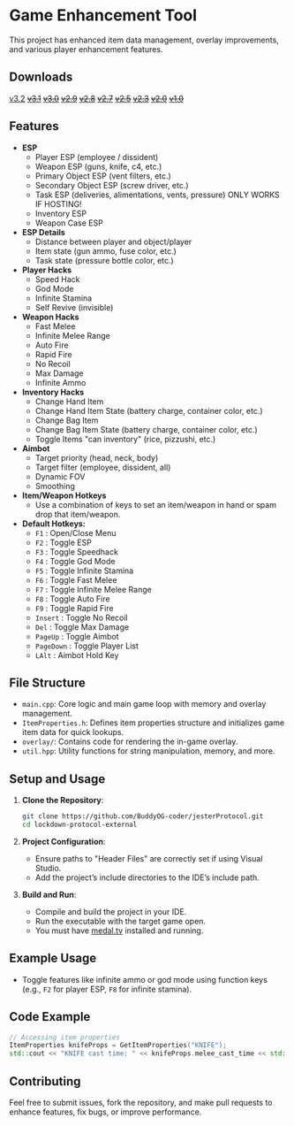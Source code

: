 # Game Enhancement Tool

This project has enhanced item data management, overlay improvements, and various player enhancement features.

## Downloads
[v3.2]()
~~[v3.1](https://www.unknowncheats.me/forum/downloads.php?do=file&id=47870)~~
~~[v3.0](https://www.unknowncheats.me/forum/downloads.php?do=file&id=47761)~~
~~[v2.9](https://www.unknowncheats.me/forum/downloads.php?do=file&id=47725)~~
~~[v2.8](https://www.unknowncheats.me/forum/downloads.php?do=file&id=47693)~~
~~[v2.7](https://www.unknowncheats.me/forum/downloads.php?do=file&id=47597)~~
~~[v2.5](https://www.unknowncheats.me/forum/downloads.php?do=file&id=47504)~~
~~[v2.3](https://www.unknowncheats.me/forum/downloads.php?do=file&id=47384)~~
~~[v2.0](https://www.unknowncheats.me/forum/downloads.php?do=file&id=47333)~~
~~[v1.0](https://www.unknowncheats.me/forum/downloads.php?do=file&id=47283)~~

## Features
- **ESP**
   - Player ESP (employee / dissident)
   - Weapon ESP (guns, knife, c4, etc.)
   - Primary Object ESP (vent filters, etc.)
   - Secondary Object ESP (screw driver, etc.)
   - Task ESP (deliveries, alimentations, vents, pressure) ONLY WORKS IF HOSTING!
   - Inventory ESP
   - Weapon Case ESP
- **ESP Details**
   - Distance between player and object/player
   - Item state (gun ammo, fuse color, etc.)
   - Task state (pressure bottle color, etc.)
- **Player Hacks**
   - Speed Hack
   - God Mode
   - Infinite Stamina
   - Self Revive (invisible)
- **Weapon Hacks**
   - Fast Melee
   - Infinite Melee Range
   - Auto Fire
   - Rapid Fire
   - No Recoil
   - Max Damage
   - Infinite Ammo
- **Inventory Hacks**
   - Change Hand Item
   - Change Hand Item State (battery charge, container color, etc.)
   - Change Bag Item
   - Change Bag Item State (battery charge, container color, etc.)
   - Toggle Items "can inventory" (rice, pizzushi, etc.)
- **Aimbot**
   - Target priority (head, neck, body)
   - Target filter (employee, dissident, all)
   - Dynamic FOV
   - Smoothing
- **Item/Weapon Hotkeys**
   - Use a combination of keys to set an item/weapon in hand or spam drop that item/weapon.
- **Default Hotkeys:**
   - `F1` : Open/Close Menu
   - `F2` : Toggle ESP
   - `F3` : Toggle Speedhack
   - `F4` : Toggle God Mode
   - `F5` : Toggle Infinite Stamina
   - `F6` : Toggle Fast Melee
   - `F7` : Toggle Infinite Melee Range
   - `F8` : Toggle Auto Fire
   - `F9` : Toggle Rapid Fire
   - `Insert` : Toggle No Recoil
   - `Del` : Toggle Max Damage
   - `PageUp` : Toggle Aimbot
   - `PageDown` : Toggle Player List
   - `LAlt` : Aimbot Hold Key

## File Structure
- `main.cpp`: Core logic and main game loop with memory and overlay management.
- `ItemProperties.h`: Defines item properties structure and initializes game item data for quick lookups.
- `overlay/`: Contains code for rendering the in-game overlay.
- `util.hpp`: Utility functions for string manipulation, memory, and more.

## Setup and Usage
1. **Clone the Repository**:
   ```bash
   git clone https://github.com/BuddyOG-coder/jesterProtocol.git
   cd lockdown-protocol-external
   ```

2. **Project Configuration**:
   - Ensure paths to "Header Files" are correctly set if using Visual Studio.
   - Add the project’s include directories to the IDE’s include path.

3. **Build and Run**:
   - Compile and build the project in your IDE.
   - Run the executable with the target game open.
   - You must have [medal.tv](https://medal.tv/) installed and running.

## Example Usage
- Toggle features like infinite ammo or god mode using function keys (e.g., `F2` for player ESP, `F8` for infinite stamina).

## Code Example
```cpp
// Accessing item properties
ItemProperties knifeProps = GetItemProperties("KNIFE");
std::cout << "KNIFE cast time: " << knifeProps.melee_cast_time << std::endl;
```

## Contributing
Feel free to submit issues, fork the repository, and make pull requests to enhance features, fix bugs, or improve performance.
